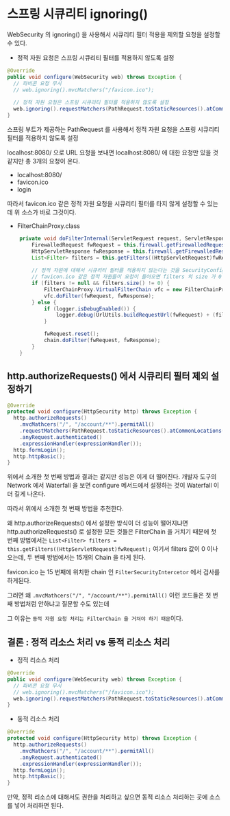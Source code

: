 # 스프링 시큐리티 ignoring()

WebSecurity 의 ignoring() 을 사용해서 시큐리티 필터 적용을 제외할 요청을 설정할 수 있다.

- 정적 자원 요청은 스프링 시큐리티 필터를 적용하지 않도록 설정

```java
@Override
public void configure(WebSecurity web) throws Exception {
  // 파비콘 요청 무시
  // web.ignoring().mvcMatchers("/favicon.ico");
  
  // 정적 자원 요청은 스프링 시큐리티 필터를 적용하지 않도록 설정
  web.ignoring().requestMatchers(PathRequest.toStaticResources().atCommonLocations());
}
```

스프링 부트가 제공하는 PathRequest 를 사용해서 정적 자원 요청을 스프링 시큐리티 필터를 적용하지 않도록 설정

localhost:8080/ 으로 URL 요청을 보내면 localhost:8080/ 에 대한 요청만 있을 것 같지만 총 3개의 요청이 온다.

- localhost:8080/
- favicon.ico
- login 

따라서 favicon.ico 같은 정적 자원 요청을 시큐리티 필터를 타지 않게 설정할 수 있는데 위 소스가 바로 그것이다.

- FilterChainProxy.class

```java
    private void doFilterInternal(ServletRequest request, ServletResponse response, FilterChain chain) throws IOException, ServletException {
        FirewalledRequest fwRequest = this.firewall.getFirewalledRequest((HttpServletRequest)request);
        HttpServletResponse fwResponse = this.firewall.getFirewalledResponse((HttpServletResponse)response);
        List<Filter> filters = this.getFilters((HttpServletRequest)fwRequest);
        
        // 정적 자원에 대해서 시큐리티 필터를 적용하지 않는다는 것을 SecurityConfig 에서 설정하면 
        // favicon.ico 같은 정적 자원들이 요청이 들어오면 filters 의 size 가 0 이 된다.
        if (filters != null && filters.size() != 0) {
            FilterChainProxy.VirtualFilterChain vfc = new FilterChainProxy.VirtualFilterChain(fwRequest, chain, filters);
            vfc.doFilter(fwRequest, fwResponse);
        } else {
            if (logger.isDebugEnabled()) {
                logger.debug(UrlUtils.buildRequestUrl(fwRequest) + (filters == null ? " has no matching filters" : " has an empty filter list"));
            }

            fwRequest.reset();
            chain.doFilter(fwRequest, fwResponse);
        }
    }
```

## http.authorizeRequests() 에서 시큐리티 필터 제외 설정하기

```java
@Override
protected void configure(HttpSecurity http) throws Exception {
  http.authorizeRequests()
    .mvcMathcers("/", "/account/**").permitAll()
    .requestMatchers(PathRequest.toStaticResources().atCommonLocations()).permitAll()
    .anyRequest.authenticated()
    .expressionHandler(expressionHandler());
  http.formLogin();
  http.httpBasic();
}
```

위에서 소개한 첫 번째 방법과 결과는 같지만 성능은 이게 더 떨어진다. 개발자 도구의 Network 에서 Waterfall 을 보면 configure 메서드에서 설정하는 것이 Waterfall 이 더 길게 나온다.

따라서 위에서 소개한 첫 번째 방법을 추천한다.

왜 http.authorizeRequests() 에서 설정한 방식이 더 성능이 떨어지냐면 http.authorizeRequests() 로 설정한 모든 것들은 FilterChain 을 거치기 때문에 첫 번째 방법에서는 `List<Filter> filters = this.getFilters((HttpServletRequest)fwRequest);` 여기서 filters 값이 0 이나오는데, 두 번째 방법에서는 15개의 Chain 을 타게 된다.

favicon.ico 는 15 번째에 위치한 chain 인 `FilterSecurityIntercetor` 에서 검사를 하게된다.

그러면 왜 `.mvcMathcers("/", "/account/**").permitAll()` 이런 코드들은 첫 번째 방법처럼 안하냐고 질문할 수도 있는데

그 이유는 `동적 자원 요청 처리는 FilterChain 을 거쳐야 하기 때문`이다.

## 결론 : 정적 리소스 처리 vs 동적 리소스 처리

- 정적 리소스 처리

```java
@Override
public void configure(WebSecurity web) throws Exception {
  // 파비콘 요청 무시
  // web.ignoring().mvcMatchers("/favicon.ico");
  web.ignoring().requestMatchers(PathRequest.toStaticResources().atCommonLocations());
}
```

- 동적 리소스 처리

```java
@Override
protected void configure(HttpSecurity http) throws Exception {
  http.authorizeRequests()
    .mvcMathcers("/", "/account/**").permitAll()
    .anyRequest.authenticated()
    .expressionHandler(expressionHandler());
  http.formLogin();
  http.httpBasic();
}
```

만약, 정적 리소스에 대해서도 권한을 처리하고 싶으면 동적 리소스 처리하는 곳에 소스를 넣어 처리하면 된다.
